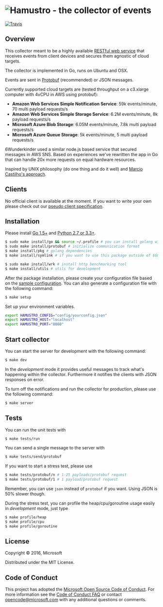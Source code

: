 
# ![Hamustro](docs/logo.png) - the collector of events

[![Travis](https://travis-ci.org/wunderlist/hamustro.svg)](https://travis-ci.org/wunderlist/hamustro)

## Overview

This collector meant to be a highly available [RESTful web service](https://github.com/wunderlist/hamustro/blob/master/src/request.go#L27) that receives events from client devices and secures them agnostic of cloud targets.

The collector is implemented in Go, runs on Ubuntu and OSX.

Events are sent in [Protobuf](https://github.com/wunderlist/hamustro/blob/master/proto/payload.proto) (recommended) or JSON messages.

Currently supported cloud targets are (tested throughput on a c3.xlarge computer with 4vCPU in AWS using protobuf):

* __Amazon Web Services Simple Notification Service__: 59k events/minute, 70 multi payload requests/s
* __Amazon Web Services Simple Storage Service__: 6.2M events/minute, 8k payload requests/s
* __Microsoft Azure Blob Storage__: 6.05M events/minute, 7.8k multi payload requests/s
* __Microsoft Azure Queue Storage__: 5k events/minute, 5 multi payload requests/s

6Wunderkinder used a similar node.js based service that secured messages in AWS SNS. Based on experiences we've rewritten the app in Go that can handle 20x more requests on equal hardware resources.

Inspired by UNIX philosophy (do one thing and do it well) and [Marcio Castilho's approach](http://marcio.io/2015/07/handling-1-million-requests-per-minute-with-golang/).

## Clients

No official client is available at the moment. If you want to write your own please check out our [pseudo client specification](docs/pseudo-client.md).

## Installation

Please install [Go 1.5+](https://golang.org/dl/) and [Python 2.7 or 3.3+](https://www.python.org/downloads/).

```bash
$ sudo make install/go && source ~/.profile # you can install golang with this on OSX/Ubuntu if you need it
$ sudo make install/protobuf # initialize communication format
$ make install/pkg # golang dependencies
$ make install/symlink # if you want to use this package outside of $GOPATH

$ sudo make install/wrk # install http benchmarking tool
$ make install/utils # utils for development
```

After the package installation, please create your configuration file based on the [sample configuration](config/config.json.sample).
You can also generate a configuration file with the following command:

```bash
$ make setup
```

Set up your environment variables.

```bash
export HAMUSTRO_CONFIG="config/yourconfig.json"
export HAMUSTRO_HOST="localhost"
export HAMUSTRO_PORT="8080"
```

## Start collector

You can start the server for development with the following command:
```bash
$ make dev
```

In the _development_ mode it provides useful messages to track what's happening within the collector. Furthermore it notifies the clients with JSON responses on error.

To turn off the notifications and run the collector for production, please use the following command:

```bash
$ make server
```

## Tests

You can run the unit tests with
```bash
$ make tests/run
```

You can send a single message to the server with

```bash
$ make tests/send/protobuf
```

If you want to start a stress test, please use

```bash
$ make tests/protobuf/n # 1-25 payloads/protobuf request
$ make tests/protobuf/1 # 1 payload/protobuf request
```

Remember, you can use `json` instead of `protobuf` if you want. Using JSON is 50% slower though.

During the stress test, you can profile the heap/cpu/goroutine usage easily in _development_ mode, just type

```bash
$ make profile/heap
$ make profile/cpu
$ make profile/goroutine
```

## License

Copyright © 2016, Microsoft

Distributed under the MIT License.

## Code of Conduct

This project has adopted the [Microsoft Open Source Code of Conduct](https://opensource.microsoft.com/codeofconduct/). For more information see the [Code of Conduct FAQ](https://opensource.microsoft.com/codeofconduct/faq/) or contact [opencode@microsoft.com](mailto:opencode@microsoft.com) with any additional questions or comments.
